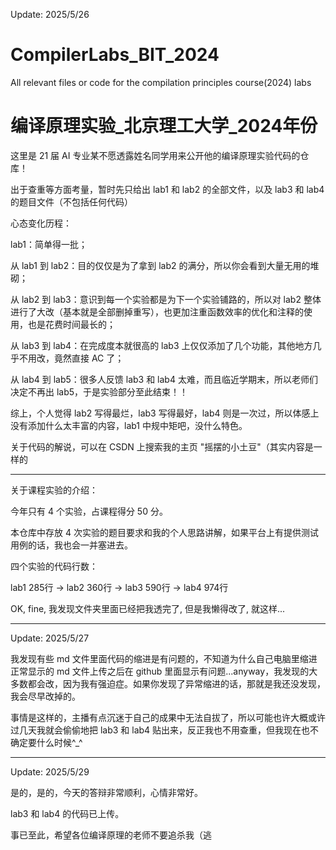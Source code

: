 Update: 2025/5/26

# CompilerLabs_BIT_2024
All relevant files or code for the compilation principles course(2024) labs

# 编译原理实验_北京理工大学_2024年份
这里是 21 届 AI 专业某不愿透露姓名同学用来公开他的编译原理实验代码的仓库！

出于查重等方面考量，暂时先只给出 lab1 和 lab2 的全部文件，以及 lab3 和 lab4 的题目文件（不包括任何代码）

心态变化历程：

lab1：简单得一批；

从 lab1 到 lab2：目的仅仅是为了拿到 lab2 的满分，所以你会看到大量无用的堆砌；

从 lab2 到 lab3：意识到每一个实验都是为下一个实验铺路的，所以对 lab2 整体进行了大改（基本就是全部删掉重写），也更加注重函数效率的优化和注释的使用，也是花费时间最长的；

从 lab3 到 lab4：在完成度本就很高的 lab3 上仅仅添加了几个功能，其他地方几乎不用改，竟然直接 AC 了；

从 lab4 到 lab5：很多人反馈 lab3 和 lab4 太难，而且临近学期末，所以老师们决定不再出 lab5，于是实验部分至此结束！！

综上，个人觉得 lab2 写得最烂，lab3 写得最好，lab4 则是一次过，所以体感上没有添加什么太丰富的内容，lab1 中规中矩吧，没什么特色。

关于代码的解说，可以在 CSDN 上搜索我的主页 "摇摆的小土豆"（其实内容是一样的

---

关于课程实验的介绍：

今年只有 4 个实验，占课程得分 50 分。

本仓库中存放 4 次实验的题目要求和我的个人思路讲解，如果平台上有提供测试用例的话，我也会一并塞进去。

四个实验的代码行数：

lab1 285行 → lab2 360行 → lab3 590行 → lab4 974行

OK, fine, 我发现文件夹里面已经把我透完了, 但是我懒得改了, 就这样...

---

Update: 2025/5/27

我发现有些 md 文件里面代码的缩进是有问题的，不知道为什么自己电脑里缩进正常显示的 md 文件上传之后在 github 里面显示有问题...anyway，我发现的大多数都会改，因为我有强迫症。如果你发现了异常缩进的话，那就是我还没发现，我会尽早改掉的。

事情是这样的，主播有点沉迷于自己的成果中无法自拔了，所以可能也许大概或许过几天我就会偷偷地把 lab3 和 lab4 贴出来，反正我也不用查重，但我现在也不确定要什么时候^_^

---

Update: 2025/5/29

是的，是的，今天的答辩非常顺利，心情非常好。

lab3 和 lab4 的代码已上传。

事已至此，希望各位编译原理的老师不要追杀我（逃
